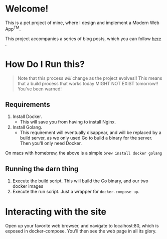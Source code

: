 # Welcome!

This is a pet project of mine, where I design and implement a Modern Web App<sup>TM</sup>.

This project accompanies a series of blog posts, which you can follow <a href=""> here </a>.

# How Do I Run this?

>Note that this process *will* change as the project evolves!!  This means that a build process that works today MIGHT NOT EXIST tomorrow!!  You've been warned!

## Requirements

1. Install Docker.  
    * This will save you from having to install Nginx.
2. Install Golang.  
    *   This requirement will eventually disappear, and will be replaced by a build server, as we only used Go to build a binary for the server.  Then you'll only need Docker.

On macs with homebrew, the above is a simple `brew install docker golang`

## Running the darn thing

1. Execute the build script. This will build the Go binary, and our two docker images
2. Execute the run script. Just a wrapper for `docker-compose up`.

# Interacting with the site
Open up your favorite web browser, and navigate to localhost:80, which is exposed in docker-compose.  You'll then see the web page in all its glory.
